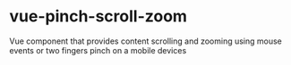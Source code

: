 # vue-pinch-scroll-zoom
Vue component that provides content scrolling and zooming using mouse events or two fingers pinch on a mobile devices
